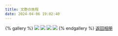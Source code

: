 ```yaml
---
title: 文野の旅程
date: 2024-04-06 19:02:40
---
```

{% gallery %}
![](https://pic1.zhimg.com/80/v2-2294f6336abebd30fa17a23b9513294b_1440w.jpeg)
![](https://pic1.zhimg.com/80/v2-3618e90f0a715f120b4cb7bf38f54c00_1440w.jpeg)
![](https://pic1.zhimg.com/80/v2-e7a35d536823255c4c5664a528d6a9ef_1440w.jpeg)
![](https://pic1.zhimg.com/80/v2-61ae3b1d1a47982424f288bb2ffdf180_1440w.png)
{% endgallery %}
[返回相册](/Gallery)